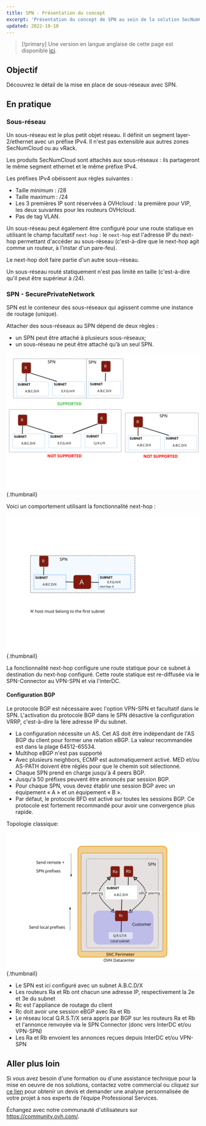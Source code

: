 ```yaml
---
title: SPN - Présentation du concept
excerpt: 'Présentation du concept de SPN au sein de la solution SecNumCloud Connectivity'
updated: 2022-10-10
---
```


> [!primary]
> Une version en langue anglaise de cette page est disponible [ici](/pages/hosted_private_cloud/hosted_private_cloud_powered_by_vmware/snc-connectivity-concepts-spn).
>


## Objectif

Découvrez le détail de la mise en place de sous-réseaux avec SPN.

## En pratique

### Sous-réseau

Un sous-réseau est le plus petit objet réseau. Il définit un segment layer-2/ethernet avec un préfixe IPv4. Il n'est pas extensible aux autres zones SecNumCloud ou au vRack.

Les produits SecNumCloud sont attachés aux sous-réseaux : ils partageront le même segment ethernet et le même préfixe IPv4.

Les préfixes IPv4 obéissent aux règles suivantes :

* Taille minimum : /28
* Taille maximum : /24
* Les 3 premières IP sont réservées à OVHcloud : la première pour VIP, les deux suivantes pour les routeurs OVHcloud.
* Pas de tag VLAN.

Un sous-réseau peut également être configuré pour une route statique en utilisant le champ facultatif `next-hop` : le `next-hop` est l'adresse IP du next-hop permettant d'accéder au sous-réseau (c'est-à-dire que le next-hop agit comme un routeur, à l'instar d'un pare-feu). 

Le next-hop doit faire partie d'un autre sous-réseau.

Un sous-réseau routé statiquement n'est pas limité en taille (c'est-à-dire qu'il peut être supérieur à /24).

### SPN - SecurePrivateNetwork

SPN est le conteneur des sous-réseaux qui agissent comme une instance de routage (unique).

Attacher des sous-réseaux au SPN dépend de deux règles :

* un SPN peut être attaché à plusieurs sous-réseaux;
* un sous-réseau ne peut être attaché qu’à un seul SPN.

![Règles de sous-réseau SPN](images/SNC-SPN-GW-Support.svg){.thumbnail}

Voici un comportement utilisant la fonctionnalité next-hop :

![fonctionnalité next-hop](images/SNC-SPN-Subnet-NH.svg){.thumbnail}

La fonctionnalité next-hop configure une route statique pour ce subnet à destination du next-hop configuré. Cette route statique est re-diffusée via le SPN-Connector au VPN-SPN et via l'interDC.

#### Configuration BGP

Le protocole BGP est nécessaire avec l'option VPN-SPN et facultatif dans le SPN. L'activation du protocole BGP dans le SPN désactive la configuration VRRP, c'est-à-dire la 1ère adresse IP du subnet.

* La configuration nécessite un AS. Cet AS doit être indépendant de l'AS BGP du client pour former une relation eBGP.
La valeur recommandée est dans la plage 64512-65534.
* Multihop eBGP n'est pas supporté
* Avec plusieurs neighbors, ECMP est automatiquement activé. MED et/ou AS-PATH doivent être réglés pour que le chemin soit sélectionné.
* Chaque SPN prend en charge jusqu'à 4 peers BGP.
* Jusqu'à 50 préfixes peuvent être annoncés par session BGP.
* Pour chaque SPN, vous devez établir une session BGP avec un équipement « A » et un équipement « B ».
* Par défaut, le protocole BFD est activé sur toutes les sessions BGP. Ce protocole est fortement recommandé pour avoir une convergence plus rapide.

Topologie classique:

![Topologie BGP](images/SNC-SPN-BGP-v0.svg){.thumbnail}

* Le SPN est ici configuré avec un subnet A.B.C.D/X
* Les routeurs Ra et Rb ont chacun une adresse IP, respectivement la 2e et 3e du subnet
* Rc est l'appliance de routage du client
* Rc doit avoir une session eBGP avec Ra et Rb
* Le réseau local Q.R.S.T/X sera appris par BGP sur les routeurs Ra et Rb et l'annonce renvoyée via le SPN Connector (donc vers InterDC et/ou VPN-SPN)
* Les Ra et Rb envoient les annonces reçues depuis InterDC et/ou VPN-SPN

## Aller plus loin

Si vous avez besoin d'une formation ou d'une assistance technique pour la mise en oeuvre de nos solutions, contactez votre commercial ou cliquez sur [ce lien](https://www.ovhcloud.com/fr/professional-services/) pour obtenir un devis et demander une analyse personnalisée de votre projet à nos experts de l’équipe Professional Services. 

Échangez avec notre communauté d'utilisateurs sur <https://community.ovh.com/>.
